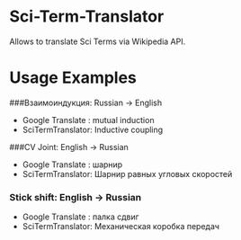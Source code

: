 # Sci-Term-Translator

Allows to translate Sci Terms via Wikipedia API.

# Usage Examples
###Взаимоиндукция: Russian -> English
* Google Translate : mutual induction 
* SciTermTranslator: Inductive coupling

###CV Joint: English -> Russian
* Google Translate : шарнир 
* SciTermTranslator: Шарнир равных угловых скоростей


### Stick shift: English -> Russian
* Google Translate : палка сдвиг 
* SciTermTranslator: Механическая коробка передач
